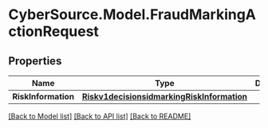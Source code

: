 # CyberSource.Model.FraudMarkingActionRequest
## Properties

Name | Type | Description | Notes
------------ | ------------- | ------------- | -------------
**RiskInformation** | [**Riskv1decisionsidmarkingRiskInformation**](Riskv1decisionsidmarkingRiskInformation.md) |  | [optional] 

[[Back to Model list]](../README.md#documentation-for-models) [[Back to API list]](../README.md#documentation-for-api-endpoints) [[Back to README]](../README.md)

